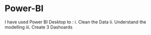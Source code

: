 # Power-BI
I have used Power BI Desktop to :
i.   Clean the Data
ii.  Understand the modelling
iii. Create 3 Dashoards

